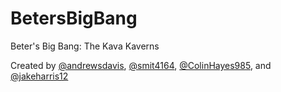 # BetersBigBang

Beter's Big Bang: The Kava Kaverns

Created by [@andrewsdavis](http://github.com/andrewsdavis), [@smit4164](http://github.com/smit3164), [@ColinHayes985](http://github.com/ColinHayes12), and [@jakeharris12](http://github.com/jakeharris12)
